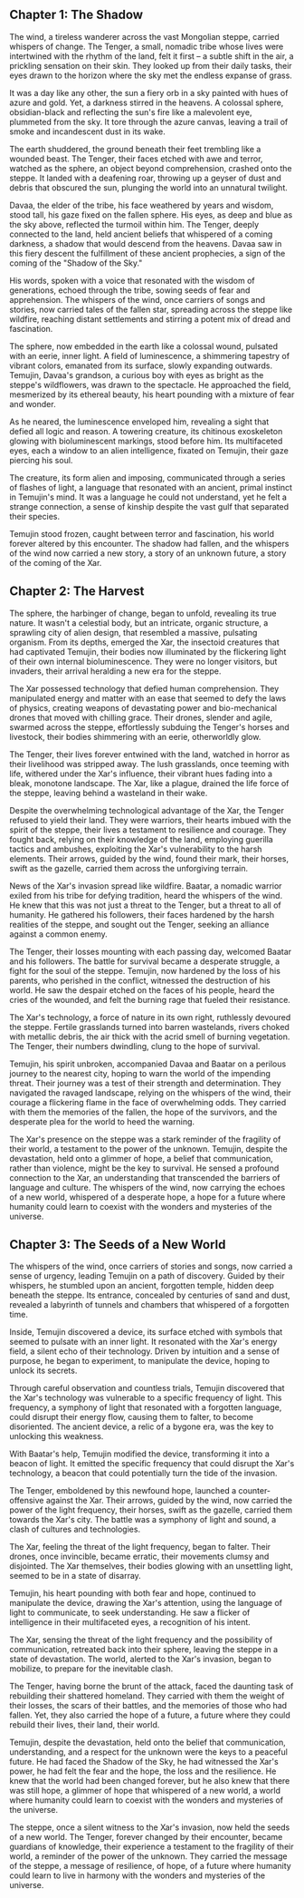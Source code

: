 ## Chapter 1: The Shadow

The wind, a tireless wanderer across the vast Mongolian steppe, carried whispers of change. The Tenger, a small, nomadic tribe whose lives were intertwined with the rhythm of the land, felt it first – a subtle shift in the air, a prickling sensation on their skin. They looked up from their daily tasks, their eyes drawn to the horizon where the sky met the endless expanse of grass.

It was a day like any other, the sun a fiery orb in a sky painted with hues of azure and gold. Yet, a darkness stirred in the heavens. A colossal sphere, obsidian-black and reflecting the sun's fire like a malevolent eye, plummeted from the sky. It tore through the azure canvas, leaving a trail of smoke and incandescent dust in its wake.

The earth shuddered, the ground beneath their feet trembling like a wounded beast. The Tenger, their faces etched with awe and terror, watched as the sphere, an object beyond comprehension, crashed onto the steppe. It landed with a deafening roar, throwing up a geyser of dust and debris that obscured the sun, plunging the world into an unnatural twilight. 

Davaa, the elder of the tribe, his face weathered by years and wisdom, stood tall, his gaze fixed on the fallen sphere.  His eyes, as deep and blue as the sky above, reflected the turmoil within him. The Tenger, deeply connected to the land, held ancient beliefs that whispered of a coming darkness, a shadow that would descend from the heavens. Davaa saw in this fiery descent the fulfillment of these ancient prophecies, a sign of the coming of the "Shadow of the Sky."

His words, spoken with a voice that resonated with the wisdom of generations, echoed through the tribe, sowing seeds of fear and apprehension. The whispers of the wind, once carriers of songs and stories, now carried tales of the fallen star, spreading across the steppe like wildfire, reaching distant settlements and stirring a potent mix of dread and fascination. 

The sphere, now embedded in the earth like a colossal wound, pulsated with an eerie, inner light. A field of luminescence, a shimmering tapestry of vibrant colors, emanated from its surface, slowly expanding outwards.  Temujin, Davaa's grandson, a curious boy with eyes as bright as the steppe's wildflowers, was drawn to the spectacle. He approached the field, mesmerized by its ethereal beauty, his heart pounding with a mixture of fear and wonder.

As he neared, the luminescence enveloped him, revealing a sight that defied all logic and reason. A towering creature, its chitinous exoskeleton glowing with bioluminescent markings, stood before him. Its multifaceted eyes, each a window to an alien intelligence, fixated on Temujin, their gaze piercing his soul.

The creature, its form alien and imposing, communicated through a series of flashes of light, a language that resonated with an ancient, primal instinct in Temujin's mind.  It was a language he could not understand, yet he felt a strange connection, a sense of kinship despite the vast gulf that separated their species. 

Temujin stood frozen, caught between terror and fascination, his world forever altered by this encounter. The shadow had fallen, and the whispers of the wind now carried a new story, a story of an unknown future, a story of the coming of the Xar. 


## Chapter 2: The Harvest

The sphere, the harbinger of change, began to unfold, revealing its true nature. It wasn't a celestial body, but an intricate, organic structure, a sprawling city of alien design, that resembled a massive, pulsating organism.  From its depths, emerged the Xar, the insectoid creatures that had captivated Temujin, their bodies now illuminated by the flickering light of their own internal bioluminescence. They were no longer visitors, but invaders, their arrival heralding a new era for the steppe. 

The Xar possessed technology that defied human comprehension.  They manipulated energy and matter with an ease that seemed to defy the laws of physics, creating weapons of devastating power and bio-mechanical drones that moved with chilling grace. Their drones, slender and agile, swarmed across the steppe, effortlessly subduing the Tenger's horses and livestock, their bodies shimmering with an eerie, otherworldly glow.

The Tenger, their lives forever entwined with the land, watched in horror as their livelihood was stripped away. The lush grasslands, once teeming with life, withered under the Xar's influence, their vibrant hues fading into a bleak, monotone landscape.  The Xar, like a plague, drained the life force of the steppe, leaving behind a wasteland in their wake.

Despite the overwhelming technological advantage of the Xar, the Tenger refused to yield their land.  They were warriors, their hearts imbued with the spirit of the steppe, their lives a testament to resilience and courage. They fought back, relying on their knowledge of the land, employing guerilla tactics and ambushes, exploiting the Xar's vulnerability to the harsh elements.  Their arrows, guided by the wind, found their mark, their horses, swift as the gazelle, carried them across the unforgiving terrain.

News of the Xar's invasion spread like wildfire.  Baatar, a nomadic warrior exiled from his tribe for defying tradition, heard the whispers of the wind. He knew that this was not just a threat to the Tenger, but a threat to all of humanity. He gathered his followers, their faces hardened by the harsh realities of the steppe, and sought out the Tenger, seeking an alliance against a common enemy.

The Tenger, their losses mounting with each passing day, welcomed Baatar and his followers.  The battle for survival became a desperate struggle, a fight for the soul of the steppe.  Temujin, now hardened by the loss of his parents, who perished in the conflict,  witnessed the destruction of his world.  He saw the despair etched on the faces of his people, heard the cries of the wounded, and felt the burning rage that fueled their resistance.

The Xar's technology, a force of nature in its own right, ruthlessly devoured the steppe. Fertile grasslands turned into barren wastelands, rivers choked with metallic debris, the air thick with the acrid smell of burning vegetation.  The Tenger, their numbers dwindling, clung to the hope of survival. 

Temujin, his spirit unbroken, accompanied Davaa and Baatar on a perilous journey to the nearest city, hoping to warn the world of the impending threat. Their journey was a test of their strength and determination.  They navigated the ravaged landscape, relying on the whispers of the wind, their courage a flickering flame in the face of overwhelming odds. They carried with them the memories of the fallen, the hope of the survivors, and the desperate plea for the world to heed the warning.

The Xar's presence on the steppe was a stark reminder of the fragility of their world, a testament to the power of the unknown.  Temujin, despite the devastation, held onto a glimmer of hope, a belief that communication, rather than violence, might be the key to survival.  He sensed a profound connection to the Xar, an understanding that transcended the barriers of language and culture. The whispers of the wind, now carrying the echoes of a new world, whispered of a desperate hope, a hope for a future where humanity could learn to coexist with the wonders and mysteries of the universe.  


## Chapter 3: The Seeds of a New World

The whispers of the wind, once carriers of stories and songs, now carried a sense of urgency, leading Temujin on a path of discovery.  Guided by their whispers, he stumbled upon an ancient, forgotten temple, hidden deep beneath the steppe. Its entrance, concealed by centuries of sand and dust, revealed a labyrinth of tunnels and chambers that whispered of a forgotten time. 

Inside, Temujin discovered a device, its surface etched with symbols that seemed to pulsate with an inner light.  It resonated with the Xar's energy field,  a silent echo of their technology.  Driven by intuition and a sense of purpose, he began to experiment, to manipulate the device, hoping to unlock its secrets.

Through careful observation and countless trials, Temujin discovered that the Xar's technology was vulnerable to a specific frequency of light.  This frequency, a symphony of light that resonated with a forgotten language, could disrupt their energy flow, causing them to falter, to become disoriented.  The ancient device, a relic of a bygone era, was the key to unlocking this weakness.

With Baatar's help, Temujin modified the device, transforming it into a beacon of light.  It emitted the specific frequency that could disrupt the Xar's technology, a beacon that could potentially turn the tide of the invasion.

The Tenger, emboldened by this newfound hope, launched a counter-offensive against the Xar.  Their arrows, guided by the wind, now carried the power of the light frequency, their horses, swift as the gazelle, carried them towards the Xar's city.  The battle was a symphony of light and sound, a clash of cultures and technologies. 

The Xar, feeling the threat of the light frequency, began to falter. Their drones, once invincible, became erratic, their movements clumsy and disjointed.  The Xar themselves, their bodies glowing with an unsettling light, seemed to be in a state of disarray.

Temujin, his heart pounding with both fear and hope, continued to manipulate the device, drawing the Xar's attention, using the language of light to communicate, to seek understanding. He saw a flicker of intelligence in their multifaceted eyes, a recognition of his intent.

The Xar, sensing the threat of the light frequency and the possibility of communication, retreated back into their sphere, leaving the steppe in a state of devastation.  The world, alerted to the Xar's invasion, began to mobilize, to prepare for the inevitable clash. 

The Tenger, having borne the brunt of the attack, faced the daunting task of rebuilding their shattered homeland.  They carried with them the weight of their losses, the scars of their battles, and the memories of those who had fallen.  Yet, they also carried the hope of a future, a future where they could rebuild their lives, their land, their world.

Temujin, despite the devastation, held onto the belief that communication, understanding, and a respect for the unknown were the keys to a peaceful future.  He had faced the Shadow of the Sky, he had witnessed the Xar's power, he had felt the fear and the hope, the loss and the resilience. He knew that the world had been changed forever, but he also knew that there was still hope, a glimmer of hope that whispered of a new world, a world where humanity could learn to coexist with the wonders and mysteries of the universe.

The steppe, once a silent witness to the Xar's invasion, now held the seeds of a new world.  The Tenger, forever changed by their encounter, became guardians of knowledge, their experience a testament to the fragility of their world, a reminder of the power of the unknown.  They carried the message of the steppe, a message of resilience, of hope, of a future where humanity could learn to live in harmony with the wonders and mysteries of the universe. 
